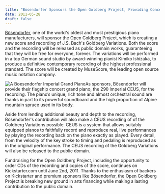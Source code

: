 ```yaml
---
title: "Bösendorfer Sponsors the Open Goldberg Project, Providing Concert Grand with CEUS Recording Technology"
date: 2011-05-28
draft: false
---
```

[Bösendorfer](http://www.boesendorfer.com/), one of the world's oldest and most prestigious piano manufacturers, will sponsor the Open Goldberg Project, which is creating a new score and recording of J.S. Bach's Goldberg Variations. Both the score and the recording will be released as public domain works, guaranteeing that they will be free for everyone, forever. The variations will be performed in a top German sound studio by award-winning pianist Kimiko Ishizaka, to produce a definitive contemporary recording of the highest professional standard. The score will be created by MuseScore, the leading open source music notation company.

![A Boesendorfer Imperial Grand Piano](/images/boesendorfer_290.jpg#float-left)As sponsors, Bösendorfer will provide their flagship concert grand piano, the 290 Imperial CEUS, for the recording. The piano’s unique, rich tone and almost orchestral sound are thanks in part to its powerful soundboard and the high proportion of Alpine mountain spruce used in its body.

Aside from lending additional beauty and depth to the recording, Bösendorfer's contribution will also make a CEUS recording of of the Goldberg Variations possible. CEUS is a system that allows suitably equipped pianos to faithfully record and reproduce real, live performances by playing the recording back on the piano exactly as played. Every detail, from the velocity of the key stroke to timing and pedaling is reproduced as in the original performance. The CEUS recording of the Goldberg Variations will also be released to the public domain.

Fundraising for the Open Goldberg Project, including the opportunity to order CDs of the recording and copies of the score, continues on Kickstarter.com until June 2nd, 2011. Thanks to the enthusiasm of backers on Kickstarter and premium sponsors like Bösendorfer, the Open Goldberg Project is breaking new ground in arts financing while making a lasting contribution to the public domain.

